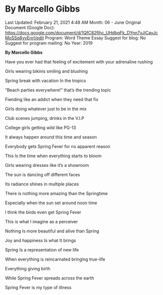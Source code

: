 # By Marcello Gibbs

Last Updated: February 21, 2021 4:48 AM
Month: 06 - June
Original Document (Google Doc): https://docs.google.com/document/d/1QfC82flhc_UHdbqFk_DYnn7vJjCayJcMoSSq8yvEnrI/edit
Program: Word Theme Essay
Suggest for blog: No
Suggest for program mailing: No
Year: 2019

**By Marcello Gibbs**

Have you ever had that feeling of excitement with your adrenaline rushing

Girls wearing bikinis smiling and blushing

Spring break with vacation In the tropics

“Beach parties everywhere!” that’s the trending topic

Fiending like an addict when they need that fix

Girls doing whatever just to be in the mix

Club scenes jumping, drinks in the V.I.P

College girls getting wild like PG-13

It always happen around this time and season

Everybody gets Spring Fever for no apparent reason

This Is the time when everything starts to bloom

Girls wearing dresses like it’s a showroom

The sun is dancing off different faces

Its radiance shines in multiple places

There is nothing more amazing than the Springtime

Especially when the sun set around noon time

I think the birds even get Spring Fever

This is what I imagine as a perceiver

Nothing Is more beautiful and alive than Spring

Joy and happiness Is what It brings

Spring Is a representation of new life

When everything is reincarnated bringing true-life

Everything giving birth

While Spring Fever spreads across the earth

Spring Fever is my type of illness